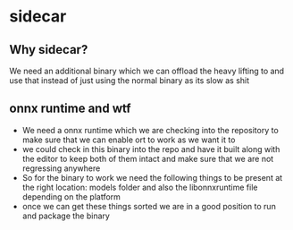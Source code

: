 # sidecar

## Why sidecar?

We need an additional binary which we can offload the heavy lifting to and use that instead of just using the normal binary as its slow as shit


## onnx runtime and wtf
- We need a onnx runtime which we are checking into the repository to make sure that we can enable ort
 to work as we want it to
- we could check in this binary into the repo and have it built along with the editor to keep both of them intact and make sure that we are not regressing anywhere
- So for the binary to work we need the following things to be present at the
 right location: models folder and also the libonnxruntime file depending on the platform
- once we can get these things sorted we are in a good position to run and package
the binary 